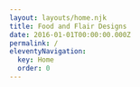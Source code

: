 ```yaml
---
layout: layouts/home.njk
title: Food and Flair Designs
date: 2016-01-01T00:00:00.000Z
permalink: /
eleventyNavigation:
  key: Home
  order: 0
---
```


